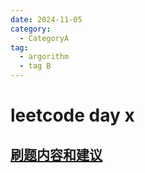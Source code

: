 ```yaml
---
date: 2024-11-05
category:
  - CategoryA
tag:
  - argorithm
  - tag B
---
```


# leetcode day x
## [刷题内容和建议](https://docs.qq.com/doc/DUEtFSGdreWRuR2p4)

##
